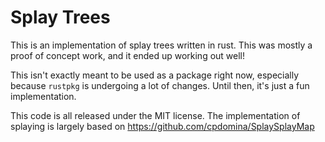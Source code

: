 # Splay Trees

This is an implementation of splay trees written in rust. This was mostly a
proof of concept work, and it ended up working out well!

This isn't exactly meant to be used as a package right now, especially because
`rustpkg` is undergoing a lot of changes. Until then, it's just a fun
implementation.

This code is all released under the MIT license. The implementation of splaying
is largely based on https://github.com/cpdomina/SplaySplayMap
